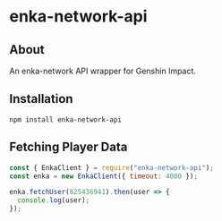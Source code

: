 # enka-network-api

## About

An enka-network API wrapper for Genshin Impact.

## Installation

```sh-session
npm install enka-network-api
```

## Fetching Player Data

```js
const { EnkaClient } = require("enka-network-api");
const enka = new EnkaClient({ timeout: 4000 });

enka.fetchUser(825436941).then(user => {
  console.log(user);
});
```
